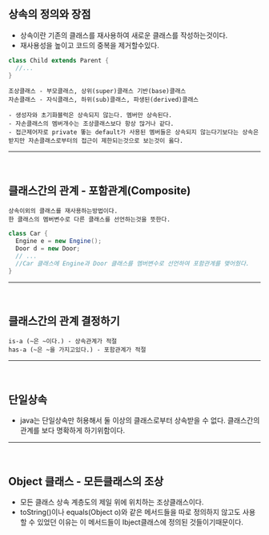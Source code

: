 ## 상속의 정의와 장점
  - 상속이란 기존의 클래스를 재사용하여 새로운 클래스를 작성하는것이다.
  - 재사용성을 높이고 코드의 중복을 제거할수있다.
  ```java
  class Child extends Parent {
    //...
  }
  ```
  ```
  조상클래스 - 부모클래스, 상위(super)클래스 기반(base)클래스
  자손클래스 - 자식클래스, 하위(sub)클래스, 파생된(derived)클래스
  ```
  ```
  - 생성자와 초기화블럭은 상속되지 않는다. 멤버만 상속된다.
  - 자손클래스의 멤버개수는 조상클래스보다 항상 많거나 같다.
  - 접근제어자로 private 똫는 default가 사용된 멤버들은 상속되지 않는다기보다는 상속은받지만 자손클래스로부터의 접근이 제한되는것으로 보는것이 옳다.
  ```
---
<br>


## 클래스간의 관계 - 포함관계(Composite)
  ```
  상속이외의 클래스를 재사용하는방법이다.
  한 클래스의 멤버변수로 다른 클래스를 선언하는것을 뜻한다.
  ```
  ```java
  class Car {
    Engine e = new Engine();
    Door d = new Door;
    // ...
    //Car 클래스에 Engine과 Door 클래스를 멤버변수로 선언하여 포함관계를 맺어줬다.
  }
  ```
  ---
<br>


## 클래스간의 관계 결정하기
  ```
  is-a (~은 ~이다.) - 상속관계가 적절
  has-a (~은 ~을 가지고있다.) - 포함관계가 적절
  ```
---
<br>

  
## 단일상속
  - java는 단일상속만 허용해서 둘 이상의 클래스로부터 상속받을 수 없다. 클래스간의 관계를 보다 명확하게 하기위함이다.
---
<br>


## Object 클래스 - 모든클래스의 조상
  - 모든 클래스 상속 계층도의 제일 위에 위치하는 조상클래스이다.
  - toString()이나 equals(Object o)와 같은 메서드들을 따로 정의하지 않고도 사용할 수 있었던 이유는 이 메서드들이 Ibject클래스에 정의된 것들이기때문이다.
